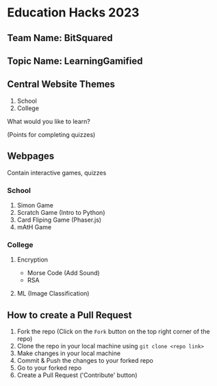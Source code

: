 # Education Hacks 2023

## Team Name: BitSquared

## Topic Name: LearningGamified

## Central Website Themes

1. School
2. College

What would you like to learn?

(Points for completing quizzes)

## Webpages

Contain interactive games, quizzes

### School

1. Simon Game
2. Scratch Game (Intro to Python)
3. Card Fliping Game (Phaser.js)
4. mAtH Game

### College

1. Encryption

   - Morse Code (Add Sound)
   - RSA

2. ML (Image Classification)

## How to create a Pull Request

1. Fork the repo (Click on the `Fork` button on the top right corner of the repo)
2. Clone the repo in your local machine using `git clone <repo link>`
3. Make changes in your local machine
4. Commit & Push the changes to your forked repo
5. Go to your forked repo
6. Create a Pull Request ('Contribute' button)

